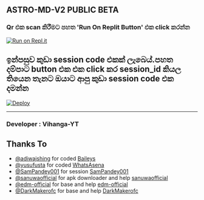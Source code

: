 ## ASTRO-MD-V2 PUBLIC BETA

    
  ### Qr එක scan කිරීමට පහත 'Run On Replit Button' එක click කරන්න
[![Run on Repl.it](https://repl.it/badge/github/quiec/whatsasena)](https://astro-qr.astromdqr.repl.co/)

## ඉන්පසුව කුඩා session code එකක් ලැබෙය්.පහත දම්පාට button එක එක click කර session_id කියල තියෙන තැනට ඔයාට ආපු කුඩා session code එක දමන්න
[![Deploy](https://www.herokucdn.com/deploy/button.svg)](https://dashboard.heroku.com/new?template=https://github.com/vihangayt0/Astro-MD-V2)

---------------------------------   

 ###  Developer : Vihanga-YT

## Thanks To
- [@adiwajshing](https://github.com/adiwajshing/) for coded [Baileys](https://github.com/adiwajshing/Baileys) 
- [@yusufusta](https://github.com/yusufusta/) for coded [WhatsAsena](https://github.com/yusufusta/WhatsAsena) 
- [@SamPandey001](https://github.com/SamPandey001) for session [SamPandey001](https://github.com/SamPandey001) 
- [@sanuwaofficial](https://github.com/sanuwaofficial) for apk downloader and help [sanuwaofficial](https://github.com/sanuwaofficial) 
- [@edm-official](https://github.com/edm-official) for base and help [edm-official](https://github.com/edm-official) 
- [@DarkMakerofc](https://github.com/DarkMakerofc) for base and help [DarkMakerofc](https://github.com/DarkMakerofc) 

